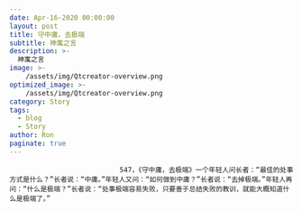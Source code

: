 ```yaml
---
date: Apr-16-2020 00:00:00
layout: post
title: 守中庸，去极端
subtitle: 神寓之言
description: >-
  神寓之言
image: >-
    /assets/img/Qtcreator-overview.png
optimized_image: >-
    /assets/img/Qtcreator-overview.png
category: Story
tags:
  - blog
  - Story
author: Ron
paginate: true
---
```


							　　547，《守中庸，去极端》一个年轻人问长者：“最佳的处事方式是什么？”长者说：“中庸。”年轻人又问：“如何做到中庸？”长者说：“去掉极端。”年轻人再问：“什么是极端？”长者说：“处事极端容易失败，只要善于总结失败的教训，就能大概知道什么是极端了。”
							
							
						